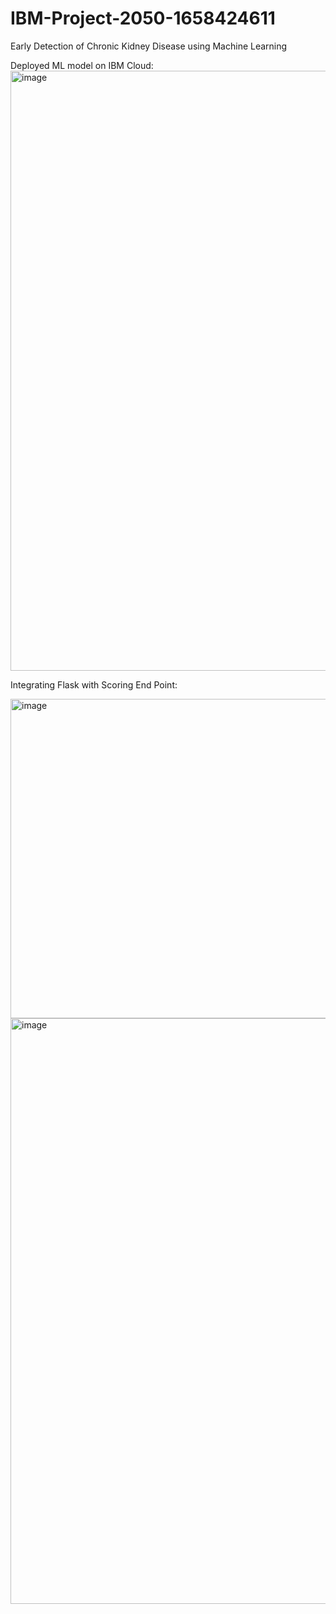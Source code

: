 # IBM-Project-2050-1658424611
Early Detection of Chronic Kidney Disease using Machine Learning

Deployed ML model on IBM Cloud:
<img width="960" alt="image" src="https://user-images.githubusercontent.com/76144947/202850709-2491b723-dfea-4baf-be9c-345c17a96f07.png">

Integrating Flask with Scoring End Point:

<img width="511" alt="image" src="https://user-images.githubusercontent.com/76144947/202891717-0e43232c-2a22-4ba5-9cac-18f9d4005718.png"> 
<img width="937" alt="image" src="https://user-images.githubusercontent.com/76144947/202891735-1e007b03-154a-49be-8806-33ba86e958c3.png">

